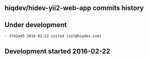 hiqdev/hidev-yii2-web-app commits history
-----------------------------------------

## Under development

    - 3f42ad5 2016-02-22 inited (sol@hiqdev.com)

## Development started 2016-02-22

